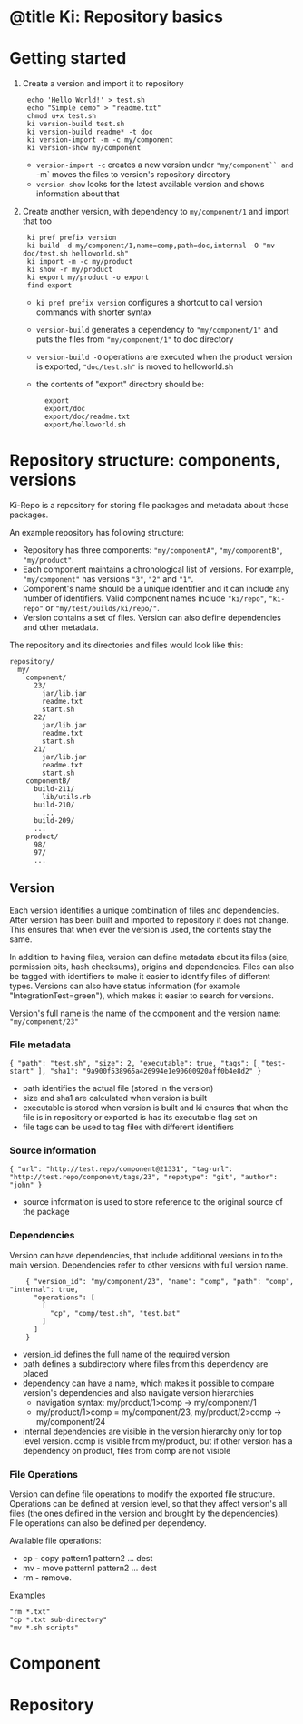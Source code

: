 # @title Ki: Repository basics

# Getting started

1. Create a version and import it to repository

        echo 'Hello World!' > test.sh
        echo "Simple demo" > "readme.txt"
        chmod u+x test.sh
        ki version-build test.sh
        ki version-build readme* -t doc
        ki version-import -m -c my/component
        ki version-show my/component

    * `version-import -c` creates a new version under `"my/component`` and `-m` moves the files to version's repository directory
    * `version-show` looks for the latest available version and shows information about that

2. Create another version, with dependency to `my/component/1` and import that too

        ki pref prefix version
        ki build -d my/component/1,name=comp,path=doc,internal -O "mv doc/test.sh helloworld.sh"
        ki import -m -c my/product
        ki show -r my/product
        ki export my/product -o export
        find export

    * `ki pref prefix version` configures a shortcut to call version commands with shorter syntax
    * `version-build` generates a dependency to `"my/component/1"` and puts the files from `"my/component/1"` to doc directory
    * `version-build -O` operations are executed when the product version is exported, `"doc/test.sh"` is moved to helloworld.sh
    * the contents of "export" directory should be:

            export
            export/doc
            export/doc/readme.txt
            export/helloworld.sh

# Repository structure: components, versions

Ki-Repo is a repository for storing file packages and metadata about those packages.

An example repository has following structure:

* Repository has three components: `"my/componentA"`, `"my/componentB"`, `"my/product"`.
* Each component maintains a chronological list of versions. For example, `"my/component"` has versions `"3"`, `"2"` and `"1"`.
* Component's name should be a unique identifier and it can include any number of identifiers. Valid component names include `"ki/repo"`, `"ki-repo"` or `"my/test/builds/ki/repo/"`.
* Version contains a set of files. Version can also define dependencies and other metadata.

The repository and its directories and files would look like this:

    repository/
      my/
        component/
          23/
            jar/lib.jar
            readme.txt
            start.sh
          22/
            jar/lib.jar
            readme.txt
            start.sh
          21/
            jar/lib.jar
            readme.txt
            start.sh
        componentB/
          build-211/
            lib/utils.rb
          build-210/
            ...
          build-209/
          ...
        product/
          98/
          97/
          ...

## Version

Each version identifies a unique combination of files and dependencies. After version has been built and imported to
repository it does not change. This ensures that when ever the version is used, the contents stay the same.

In addition to having files, version can define metadata about its files (size, permission bits, hash checksums), origins and dependencies.
Files can also be tagged with identifiers to make it easier to identify files of different types. Versions can also have status
information (for example "IntegrationTest=green"), which makes it easier to search for versions.

Version's full name is the name of the component and the version name: `"my/component/23"`

### File metadata

    { "path": "test.sh", "size": 2, "executable": true, "tags": [ "test-start" ], "sha1": "9a900f538965a426994e1e90600920aff0b4e8d2" }

* path identifies the actual file (stored in the version)
* size and sha1 are calculated when version is built
* executable is stored when version is built and ki ensures that when the file is in repository or exported is has its executable flag set on
* file tags can be used to tag files with different identifiers

### Source information

    { "url": "http://test.repo/component@21331", "tag-url": "http://test.repo/component/tags/23", "repotype": "git", "author": "john" }

* source information is used to store reference to the original source of the package

### Dependencies

Version can have dependencies, that include additional versions in to the main version. Dependencies refer to other
versions with full version name.

        { "version_id": "my/component/23", "name": "comp", "path": "comp", "internal": true,
          "operations": [
            [
              "cp", "comp/test.sh", "test.bat"
            ]
          ]
        }

* version_id defines the full name of the required version
* path defines a subdirectory where files from this dependency are placed
* dependency can have a name, which makes it possible to compare version's dependencies and also navigate version hierarchies
    * navigation syntax: my/product/1>comp -> my/component/1
    * my/product/1>comp = my/component/23, my/product/2>comp -> my/component/24
* internal dependencies are visible in the version hierarchy only for top level version. comp is visible from my/product,
but if other version has a dependency on product, files from comp are not visible

### File Operations

Version can define file operations to modify the exported file structure. Operations can be defined at version level, so
that they affect version's all files (the ones defined in the version and brought by the dependencies). File operations
can also be defined per dependency.

Available file operations:
* cp - copy pattern1 pattern2 ... dest
* mv - move pattern1 pattern2 ... dest
* rm - remove.

Examples

    "rm *.txt"
    "cp *.txt sub-directory"
    "mv *.sh scripts"

# Component

# Repository
